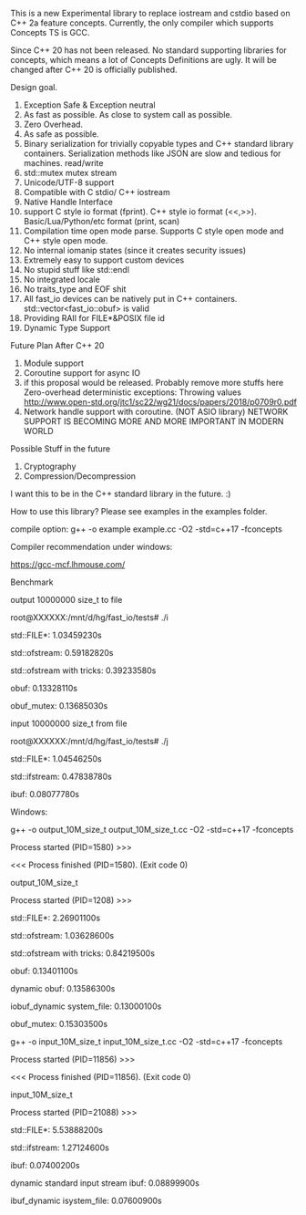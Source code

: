 This is a new Experimental library to replace iostream and cstdio based on C++ 2a feature concepts. Currently, the only compiler which supports Concepts TS is GCC.

Since C++ 20 has not been released. No standard supporting libraries for concepts, which means a lot of Concepts Definitions are ugly. It will be changed after C++ 20 is officially published.

Design goal.

1. Exception Safe & Exception neutral
2. As fast as possible. As close to system call as possible.
3. Zero Overhead.
4. As safe as possible.
5. Binary serialization for trivially copyable types and C++ standard library containers. Serialization methods like JSON are slow and tedious for machines. read/write
6. std::mutex mutex stream
7. Unicode/UTF-8 support
8. Compatible with C stdio/ C++ iostream
9. Native Handle Interface
10. support C style io format (fprint). C++ style io format (<<,>>). Basic/Lua/Python/etc format (print, scan)
11. Compilation time open mode parse. Supports C style open mode and C++ style open mode.
12. No internal iomanip states (since it creates security issues)
13. Extremely easy to support custom devices
14. No stupid stuff like std::endl
15. No integrated locale
16. No traits_type and EOF shit
17. All fast_io devices can be natively put in C++ containers. std::vector<fast_io::obuf> is valid
18. Providing RAII for FILE*&POSIX file id
19. Dynamic Type Support

Future Plan After C++ 20
1. Module support
2. Coroutine support for async IO
3. if this proposal would be released. Probably remove more stuffs here
Zero-overhead deterministic exceptions: Throwing values
http://www.open-std.org/jtc1/sc22/wg21/docs/papers/2018/p0709r0.pdf
4. Network handle support with coroutine. (NOT ASIO library)
NETWORK SUPPORT IS BECOMING MORE AND MORE IMPORTANT IN MODERN WORLD

Possible Stuff in the future
1. Cryptography
2. Compression/Decompression

I want this to be in the C++ standard library in the future. :)

How to use this library? Please see examples in the examples folder.

compile option:
g++ -o example example.cc -O2 -std=c++17 -fconcepts

Compiler recommendation under windows:

https://gcc-mcf.lhmouse.com/



Benchmark

output 10000000 size_t to file

root@XXXXXX:/mnt/d/hg/fast_io/tests# ./i

std::FILE*:     1.03459230s

std::ofstream:  0.59182820s

std::ofstream with tricks:      0.39233580s

obuf:   0.13328110s

obuf_mutex:     0.13685030s


input 10000000 size_t from file

root@XXXXXX:/mnt/d/hg/fast_io/tests# ./j

std::FILE*:     1.04546250s

std::ifstream:  0.47838780s

ibuf:   0.08077780s


Windows:

g++ -o output_10M_size_t output_10M_size_t.cc -O2 -std=c++17 -fconcepts

Process started (PID=1580) >>>

<<< Process finished (PID=1580). (Exit code 0)

output_10M_size_t

Process started (PID=1208) >>>

std::FILE*:	2.26901100s

std::ofstream:	1.03628600s

std::ofstream with tricks:	0.84219500s

obuf:	0.13401100s

dynamic obuf:	0.13586300s

iobuf_dynamic system_file:	0.13000100s

obuf_mutex:	0.15303500s


g++ -o input_10M_size_t input_10M_size_t.cc -O2 -std=c++17 -fconcepts

Process started (PID=11856) >>>

<<< Process finished (PID=11856). (Exit code 0)

input_10M_size_t

Process started (PID=21088) >>>

std::FILE*:	5.53888200s

std::ifstream:	1.27124600s

ibuf:	0.07400200s

dynamic standard input stream ibuf:	0.08899900s

ibuf_dynamic isystem_file:	0.07600900s